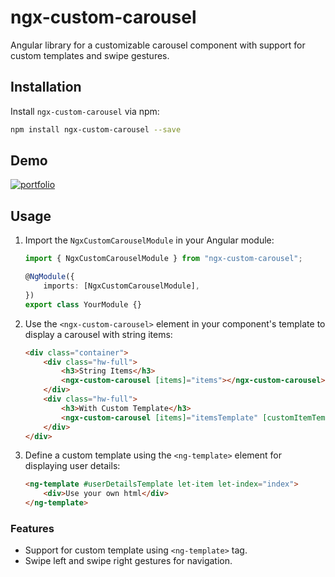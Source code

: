 # ngx-custom-carousel

Angular library for a customizable carousel component with support for custom templates and swipe gestures.

## Installation

Install `ngx-custom-carousel` via npm:

```bash
npm install ngx-custom-carousel --save
```

## Demo

[![portfolio](https://camo.githubusercontent.com/d0564aee63e39899cbe989b7cb3316dce83277e87ca6f5f68f09aa7fdabbe214/68747470733a2f2f692e696d6775722e636f6d2f767232614267412e706e67)](https://stackblitz.com/edit/stackblitz-starters-jr9c9d?file=src%2Fmain.ts)

## Usage

1. Import the `NgxCustomCarouselModule` in your Angular module:

    ```typescript
    import { NgxCustomCarouselModule } from "ngx-custom-carousel";

    @NgModule({
        imports: [NgxCustomCarouselModule],
    })
    export class YourModule {}
    ```

2. Use the `<ngx-custom-carousel>` element in your component's template to display a carousel with string items:

    ```html
    <div class="container">
        <div class="hw-full">
            <h3>String Items</h3>
            <ngx-custom-carousel [items]="items"></ngx-custom-carousel>
        </div>
        <div class="hw-full">
            <h3>With Custom Template</h3>
            <ngx-custom-carousel [items]="itemsTemplate" [customItemTemplate]="userDetailsTemplate" [delay]="5000"></ngx-custom-carousel>
        </div>
    </div>
    ```

3. Define a custom template using the `<ng-template>` element for displaying user details:

    ```html
    <ng-template #userDetailsTemplate let-item let-index="index">
        <div>Use your own html</div>
    </ng-template>
    ```

### Features

-   Support for custom template using `<ng-template>` tag.
-   Swipe left and swipe right gestures for navigation.
